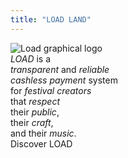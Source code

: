 ```yaml
---
title: "LOAD LAND"
---
```


<div class="logo-load-graphic">
<img src="/img/logoLoad.png" alt="Load graphical logo">
</div>

<div class="message">
<div class="color-2-em">
<em>LOAD</em> is a
</div>

<div class="color-5-em">
<em>transparent</em> and <em>reliable</em>
</div>

<div class="color-2-em">
<em>cashless payment</em> system
</div>

<div class="color-5-em">
for <em>festival creators</em>
</div>

<div class="color-2-em">
that <em>respect</em>
</div>

<div class="color-0-em">
their <em>public</em>,
</div>

<div class="color-0-em">
their <em>craft</em>,
</div>

<div class="color-0-em">
and their <em>music</em>.
</div>
</div>

<div class="discover">
Discover LOAD
</div>
